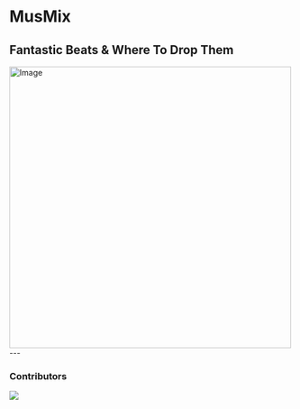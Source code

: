 # MusMix
Fantastic Beats &amp; Where To Drop Them
---
<img width="500" alt = "Image" src="https://github.com/BoundlessFate/BoundlessFate/blob/main/99762b2-a9d1-4338-97e2-e63ff49841ce(1).png?raw=true">
---

### Contributors
<a href="https://github.com/BoundlessFate/MusMix/graphs/contributors" target="_blank">
  <img src="https://contrib.rocks/image?repo=BoundlessFate/MusMix" />
</a>
